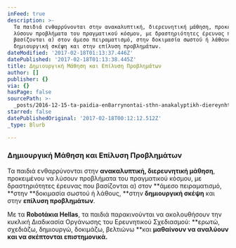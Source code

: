 ```yaml
---
inFeed: true
description: >-
  Τα παιδιά ενθαρρύνονται στην ανακαλυπτική, διερευνητική μάθηση, προκειμένου να
  λύσουν προβλήματα του πραγματικού κόσμου, με δραστηριότητες έρευνας που
  βασίζoνται α) στον άμεσο πειραματισμό, στην δοκιμασία σωστού ή λάθους, στην
  δημιουργική σκέψη και στην επίλυση προβλημάτων.
dateModified: '2017-02-18T01:13:37.446Z'
datePublished: '2017-02-18T01:13:38.445Z'
title: Δημιουργική Μάθηση και Επίλυση Προβλημάτων
author: []
publisher: {}
via: {}
hasPage: false
sourcePath: >-
  _posts/2016-12-15-ta-paidia-en8arrynontai-sthn-anakalyptikh-diereynhtikh-ma8h.md
starred: false
datePublishedOriginal: '2017-02-18T00:12:12.512Z'
_type: Blurb

---
```

### Δημιουργική Μάθηση και Επίλυση Προβλημάτων

Τα παιδιά ενθαρρύνονται στην **ανακαλυπτική, διερευνητική μάθηση**, προκειμένου να λύσουν προβλήματα του πραγματικού κόσμου, με δραστηριότητες έρευνας που βασίζoνται α) στον **άμεσο πειραματισμό, **στην **δοκιμασία σωστού ή λάθους, **στην **δημιουργική σκέψη** και στην **επίλυση προβλημάτων**.

Με τα **Robotάκια Hellas**, τα παιδιά παρακινούνται να ακολουθήσουν την κυκλική Διαδικασία Οργάνωσης του Ερευνητικού Σχεδιασμού: **ερωτώ, σχεδιάζω, δημιουργώ, δοκιμάζω, βελτιώνω **και **μαθαίνουν να αναλύουν και να σκέπτονται επιστημονικά.**